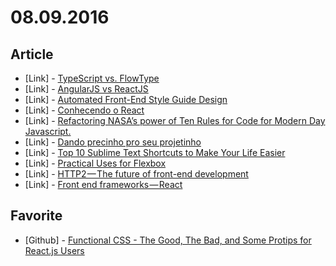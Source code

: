 # 08.09.2016

## Article

- \[Link\] - [TypeScript vs. FlowType](https://medium.com/@basarat/typescript-vs-flowlang-caee1386b4fc#.yxlsqstqt)
- \[Link\] - [AngularJS vs ReactJS](https://medium.com/@paramsingh_66174/angularjs-vs-reactjs-e651a194dfcb#.z0223xkf5)
- \[Link\] - [Automated Front-End Style Guide Design](https://medium.com/@danewesolko/automated-front-end-style-guide-design-328e888557da#.6ydvolxkj)
- \[Link\] - [Conhecendo o React](https://medium.com/quick-mobile/conhecendo-o-react-6040198ca287#.r9sfk7mes)
- \[Link\] - [Refactoring NASA’s power of Ten Rules for Code for Modern Day Javascript.](https://medium.com/@chrisprayingmantis/refactoring-nasas-power-of-ten-rules-for-code-for-modern-day-javascript-3eb4a9e304a7#.61mt9xk0p)
- \[Link\] - [Dando precinho pro seu projetinho](https://medium.com/@pauladiniz/dando-precinho-pro-seu-projetinho-9e906477db59#.vht6ozz5l)
- \[Link\] - [Top 10 Sublime Text Shortcuts to Make Your Life Easier](https://stories.rvcreatives.com/top-10-sublime-text-shortcuts-to-make-your-life-easier-a7cef1f0ba9d#.qjrwlffk2)
- \[Link\] - [Practical Uses for Flexbox](https://medium.com/@andrewlphilpott/practical-uses-for-flexbox-831e7eecc37c#.mflr3y4ng)
- \[Link\] - [HTTP2 — The future of front-end development](https://medium.com/@vlasterx/http2-the-future-of-front-end-development-c576ec561be1#.ro9fhym0r)
- \[Link\] - [Front end frameworks — React](https://medium.com/@susannahwaite2/front-end-frameworks-react-c847299949c3#.cytbaknlq)


## Favorite

- \[Github\] - [Functional CSS - The Good, The Bad, and Some Protips for React.js Users](https://github.com/chibicode/react-functional-css-protips)
